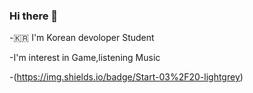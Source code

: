 ### Hi there 👋

-🇰🇷 I'm Korean devoloper Student

-I'm interest in Game,listening Music

-(https://img.shields.io/badge/Start-03%2F20-lightgrey)
